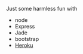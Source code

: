 Just some harmless fun with

* node
* Express
* Jade
* bootstrap
* [Heroku](http://webspike.herokuapp.com/)